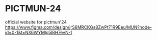 # PICTMUN-24
official website for pictmun'24
https://www.figma.com/design/jrS8MRCKGs8ZwPt71R9Eeu/MUN?node-id=0-1&t=NX6WYMlg5IBH7evN-1
